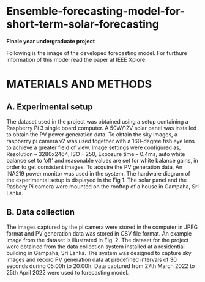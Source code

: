 # Ensemble-forecasting-model-for-short-term-solar-forecasting
**Finale year undergraduate project**

Following is the image of the developed forecasting model. For furthure information of this model read the paper at IEEE Xplore.

# MATERIALS AND METHODS
## A. Experimental setup
The dataset used in the project was obtained using a
setup containing a Raspberry Pi 3 single board computer. A
50W/12V solar panel was installed to obtain the PV power
generation data. To obtain the sky images, a raspberry pi
camera v2 was used together with a 160-degree fish eye lens to
achieve a greater field of view. Image settings were configured
as, Resolution – 3280x2464, ISO - 250, Exposure time –
0.4ms, auto white balance set to ‘off’ and reasonable values
are set for white balance gains, in order to get consistent
images. To acquire the PV generation data, An INA219 power
monitor was used in the system. The hardware diagram of the
experimental setup is displayed in the Fig 1.
The solar panel and the Rasbery Pi camera were mounted
on the rooftop of a house in Gampaha, Sri Lanka.

## B. Data collection
The images captured by the pi camera were stored in the
computer in JPEG format and PV generation data was stored
in CSV file format. An example image from the dataset is
illustrated in Fig. 2. The dataset for the project were obtained
from the data collection system installed at a residential
building in Gampaha, Sri Lanka. The system was designed
to capture sky images and record PV generation data at
predefined intervals of 30 seconds during 05:00h to 20:00h.
Data captured from 27th March 2022 to 25th April 2022 were
used to forecasting model.


